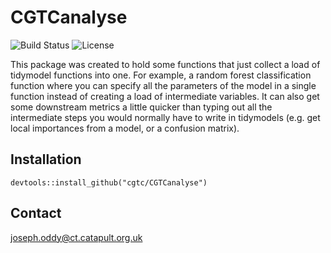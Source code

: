 # CGTCanalyse

<!-- badges: start -->
![Build Status](https://img.shields.io/badge/build-passing-brightgreen)
![License](https://img.shields.io/badge/license-MIT-blue)
<!-- badges: end -->

This package was created to hold some functions that just collect a load of tidymodel functions into one. For example, a random forest classification function where you can specify all the parameters of the model in a single function instead of creating a load of intermediate variables. It can also get some downstream metrics a little quicker than typing out all the intermediate steps you would normally have to write in tidymodels (e.g. get local importances from a model, or a confusion matrix).

## Installation

```
devtools::install_github("cgtc/CGTCanalyse")
```

## Contact

joseph.oddy@ct.catapult.org.uk

